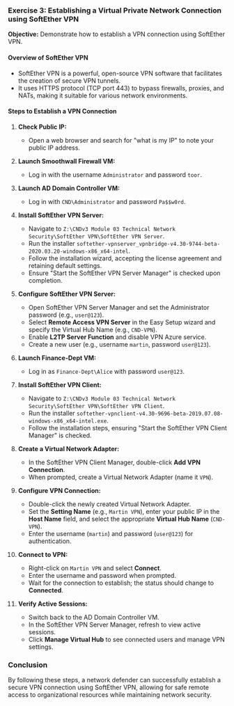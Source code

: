 ### Exercise 3: Establishing a Virtual Private Network Connection using SoftEther VPN

**Objective:** Demonstrate how to establish a VPN connection using SoftEther VPN.

#### Overview of SoftEther VPN
- SoftEther VPN is a powerful, open-source VPN software that facilitates the creation of secure VPN tunnels.
- It uses HTTPS protocol (TCP port 443) to bypass firewalls, proxies, and NATs, making it suitable for various network environments.

#### Steps to Establish a VPN Connection

1. **Check Public IP:**
   - Open a web browser and search for "what is my IP" to note your public IP address.

2. **Launch Smoothwall Firewall VM:**
   - Log in with the username `Administrator` and password `toor`.

3. **Launch AD Domain Controller VM:**
   - Log in with `CND\Administrator` and password `Pa$$w0rd`.

4. **Install SoftEther VPN Server:**
   - Navigate to `Z:\CNDv3 Module 03 Technical Network Security\SoftEther VPN\SoftEther VPN Server`.
   - Run the installer `softether-vpnserver_vpnbridge-v4.30-9744-beta-2020.03.20-windows-x86_x64-intel`.
   - Follow the installation wizard, accepting the license agreement and retaining default settings.
   - Ensure "Start the SoftEther VPN Server Manager" is checked upon completion.

5. **Configure SoftEther VPN Server:**
   - Open SoftEther VPN Server Manager and set the Administrator password (e.g., `user@123`).
   - Select **Remote Access VPN Server** in the Easy Setup wizard and specify the Virtual Hub Name (e.g., `CND-VPN`).
   - Enable **L2TP Server Function** and disable VPN Azure service.
   - Create a new user (e.g., username `martin`, password `user@123`).

6. **Launch Finance-Dept VM:**
   - Log in as `Finance-Dept\Alice` with password `user@123`.

7. **Install SoftEther VPN Client:**
   - Navigate to `Z:\CNDv3 Module 03 Technical Network Security\SoftEther VPN\SoftEther VPN Client`.
   - Run the installer `softether-vpnclient-v4.30-9696-beta-2019.07.08-windows-x86_x64-intel.exe`.
   - Follow the installation steps, ensuring "Start the SoftEther VPN Client Manager" is checked.

8. **Create a Virtual Network Adapter:**
   - In the SoftEther VPN Client Manager, double-click **Add VPN Connection**.
   - When prompted, create a Virtual Network Adapter (name it `VPN`).

9. **Configure VPN Connection:**
   - Double-click the newly created Virtual Network Adapter.
   - Set the **Setting Name** (e.g., `Martin VPN`), enter your public IP in the **Host Name** field, and select the appropriate **Virtual Hub Name** (`CND-VPN`).
   - Enter the username (`martin`) and password (`user@123`) for authentication.

10. **Connect to VPN:**
    - Right-click on `Martin VPN` and select **Connect**.
    - Enter the username and password when prompted.
    - Wait for the connection to establish; the status should change to **Connected**.

11. **Verify Active Sessions:**
    - Switch back to the AD Domain Controller VM.
    - In the SoftEther VPN Server Manager, refresh to view active sessions.
    - Click **Manage Virtual Hub** to see connected users and manage VPN settings.

### Conclusion
By following these steps, a network defender can successfully establish a secure VPN connection using SoftEther VPN, allowing for safe remote access to organizational resources while maintaining network security.